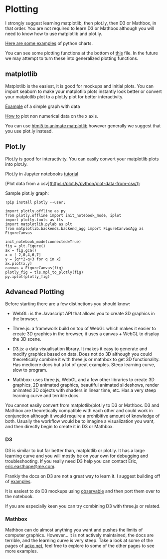 # Plotting

I strongly suggest learning matplotlib, then plot.ly, then D3 or Mathbox, in that order. You are not required to learn D3 or Mathbox although you will need to know how to use matplotlib and plot.ly.

[Here are some examples](https://python-graph-gallery.com/all-charts/) of python charts.

You can see some plotting functions at the bottom of [this](https://github.com/inygy/nserc-analysis/blob/master/SelectionsTemplate.ipynb) file. In the future we may attempt to turn these into generalized plotting functions.

## matplotlib
Matplotlib is the easiest, it is good for mockups and initial plots.
You can import seaborn to make your matplotlib plots instantly look better or convert your matplotlib plot to a plot.ly plot for better interactivity.

[Example](http://pbpython.com/simple-graphing-pandas.html) of a simple graph with data

[How to](https://stackoverflow.com/questions/6974847/plot-with-non-numerical-data-on-x-axis-for-ex-dates) plot non numerical data on the x axis.

You can use [html5 to animate matplotlib](https://github.com/callysto/training-manual/blob/master/markdown/animate-graphs.md) however generally we suggest that you use plot.ly instead.

## Plot.ly
Plot.ly is good for interactivity. You can easily convert your matplotlib plots into plot.ly.

Plot.ly in Jupyter notebooks [tutorial](https://plot.ly/python/ipython-notebook-tutorial/)

[Plot data from a csv](https://plot.ly/python/plot-data-from-csv/()

Sample plot.ly graph:

```!pip install plotly --user;```

```
import plotly.offline as py
from plotly.offline import init_notebook_mode, iplot
import plotly.tools as tls
import matplotlib.pylab as plt
from matplotlib.backends.backend_agg import FigureCanvasAgg as FigureCanvas

init_notebook_mode(connected=True)
fig = plt.Figure()
ax = fig.gca()
x = [-2,0,4,6,7]
y = [q**2-q+3 for q in x]
ax.plot(x,y)
canvas = FigureCanvas(fig)
plotly_fig = tls.mpl_to_plotly(fig)
py.iplot(plotly_fig)
```

## Advanced Plotting
Before starting there are a few distinctions you should know:

+ WebGL: is the Javascript API that allows you to create 3D graphics in the browser.

+ Three.js: a framework build on top of WebGL which makes it easier to create 3D graphics in the browser, it uses a canvas + WebGL to display the 3D scene.

+ D3.js: a data visualisation library. It makes it easy to generate and modify graphics based on data. Does not do 3D although you could theoretically combine it with three.js or mathbox to get 3D functionality. Has mediocre docs but a lot of great examples. Steep learning curve, slow to program.

+ Mathbox: uses three.js, WebGL and a few other libraries to create 3D graphics, 2D animated graphics, beautiful animated slideshows, render animated 3D objects with shaders in linear time, etc. Has a very steep learning curve and terrible docs.

You cannot easily convert from matplotlib/plot.ly to D3 or Mathbox. D3 and Mathbox are theoretically compatible with each other and could work in conjunction although it would require a prohibitive amount of knowledge of both.
Usually the workflow would be to imagine a visualization you want, and then directly begin to create it in D3 or Mathbox.

### D3
D3 is similar to but far better than, matplotlib or plot.ly. It has a large learning curve and you will mostly be on your own for debugging and troubleshooting.
If you really need D3 help you can contact Eric, eric.easthope@me.com.

Frankly the docs on D3 are not a great way to learn it. I suggest building off of [examples](https://bl.ocks.org/mbostock).

It is easiest to do D3 mockups using [observable](https://beta.observablehq.com/) and then port them over to the notebook.

If you are especially keen you can try combining D3 with three.js or related.

### Mathbox
Mathbox can do almost anything you want and pushes the limits of computer graphics. However... it is not actively maintained, the docs are terrible, and the learning curve is very steep.
Take a look at some of the pages of [acko.net](https://acko.net/blog/mathbox2/), feel free to explore to some of the other pages to see more examples.
